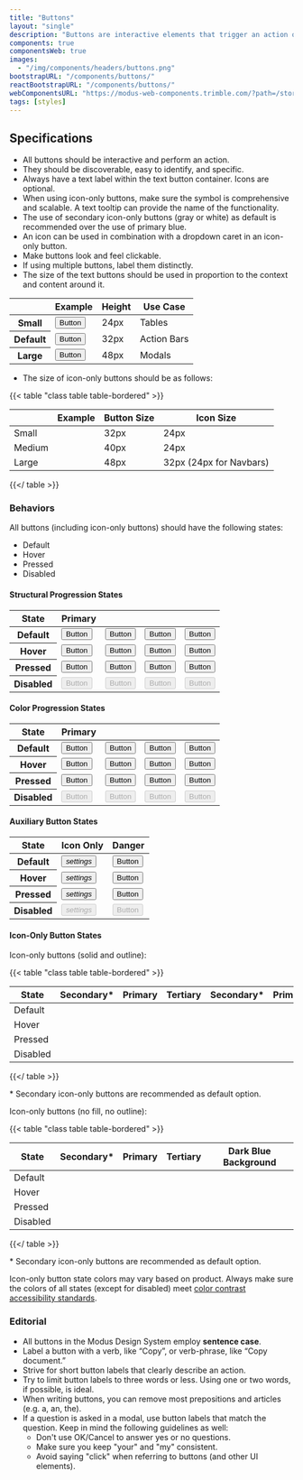 ```yaml
---
title: "Buttons"
layout: "single"
description: "Buttons are interactive elements that trigger an action or an event."
components: true
componentsWeb: true
images:
  - "/img/components/headers/buttons.png"
bootstrapURL: "/components/buttons/"
reactBootstrapURL: "/components/buttons/"
webComponentsURL: "https://modus-web-components.trimble.com/?path=/story/components-button--default"
tags: [styles]
---
```


## Specifications

- All buttons should be interactive and perform an action.
- They should be discoverable, easy to identify, and specific.
- Always have a text label within the text button container. Icons are optional.
- When using icon-only buttons, make sure the symbol is comprehensive and scalable. A text tooltip can provide the name of the functionality.
- The use of secondary icon-only buttons (gray or white) as default is recommended over the use of primary blue.
- An icon can be used in combination with a dropdown caret in an icon-only button.
- Make buttons look and feel clickable.
- If using multiple buttons, label them distinctly.
- The size of the text buttons should be used in proportion to the context and content around it.

<table class="table table-bordered">
  <thead class="thead-light">
    <tr>
      <th></th>
      <th>Example</th>
      <th>Height</th>
      <th>Use Case</th>
    </tr>
  </thead>
  <tbody>
    <tr>
      <th scope="row">Small</th>
      <td class="anatomy-cell">
        <button type="button"
          data-anatomy-colors="false"
          class="btn btn-sm btn-primary anatomy-display-static"
        >
          Button
        </button>
      </td>
      <td>24px</td>
      <td>Tables</td>
    </tr>
    <tr>
      <th scope="row">Default</th>
      <td class="anatomy-cell">
        <button type="button"
          data-anatomy-colors="false"
          class="btn btn-primary anatomy-display-static"
        >
          Button
        </button>
      </td>
      <td>32px</td>
      <td>Action Bars</td>
    </tr>
    <tr>
      <th scope="row">Large</th>
      <td class="anatomy-cell">
        <button type="button"
          data-anatomy-colors="false"
          class="btn btn-lg btn-primary anatomy-display-static"
        >
          Button
        </button>
      </td>
      <td>48px</td>
      <td>Modals</td>
    </tr>
  </tbody>
</table>

- The size of icon-only buttons should be as follows:

{{< table "class table table-bordered" >}}

|        | Example | Button Size | Icon Size               |
| ------ | ------- | ----------- | ----------------------- |
| Small  |         | 32px        | 24px                    |
| Medium |         | 40px        | 24px                    |
| Large  |         | 48px        | 32px (24px for Navbars) |

{{</ table >}}

### Behaviors

All buttons (including icon-only buttons) should have the following states:

- Default
- Hover
- Pressed
- Disabled

#### Structural Progression States

<table class="table table-bordered" style="width: max-content">
      <thead class="thead-light">
        <tr>
          <th>State</th>
          <th>Primary</th>
          <th></th>
          <th></th>
          <th></th>
        </tr>
      </thead>
      <tbody>
        <tr>
          <th scope="row">Default</th>
          <td>
            <button class="btn btn-primary" type="button">Button</button>
          </td>
          <td>
            <button class="btn btn-outline-primary" type="button">Button</button>
          </td>
          <td>
            <button class="btn btn-outline-dark" type="button">Button</button>
          </td>
          <td>
            <button class="btn btn-text-primary" type="button">Button</button>
          </td>
        </tr>
        <tr>
          <th scope="row">Hover</th>
          <td><button class="btn hover btn-primary" type="button">Button</button></td>
          <td><button class="btn hover btn-outline-primary" type="button">Button</button></td>
          <td><button class="btn hover btn-outline-dark" type="button">Button</button></td>
          <td><button class="btn hover btn-text-primary" type="button">Button</button></td>
        </tr>
        <tr>
          <th scope="row">Pressed</th>
          <td>
            <button class="btn display-active btn-primary" type="button">Button</button>
          </td>
          <td>
            <button class="btn display-active btn-outline-primary" type="button">Button</button>
          </td>
          <td>
            <button class="btn display-active btn-outline-dark" type="button">Button</button>
          </td>
          <td>
            <button class="btn display-active btn-text-primary" type="button">Button</button>
          </td>
        </tr>
        <tr>
          <th scope="row">Disabled</th>
          <td><button disabled class="btn btn-primary" type="button">Button</button></td>
          <td><button disabled class="btn btn-outline-primary" type="button">Button</button></td>
          <td><button disabled class="btn btn-outline-dark" type="button">Button</button></td>
          <td><button disabled class="btn btn-text-primary" type="button">Button</button></td>
        </tr>
      </tbody>
</table>

#### Color Progression States

<table class="table table-bordered" style="width: max-content">
      <thead class="thead-light">
        <tr>
          <th>State</th>
          <th>Primary</th>
          <th></th>
          <th></th>
          <th></th>
        </tr>
      </thead>
      <tbody>
        <tr>
          <th scope="row">Default</th>
          <td>
            <button class="btn btn-primary" type="button">Button</button>
          </td>
          <td>
            <button class="btn btn-secondary" type="button">Button</button>
          </td>
          <td>
            <button class="btn btn-tertiary" type="button">Button</button>
          </td>
          <td>
            <button class="btn btn-text-primary" type="button">Button</button>
          </td>
        </tr>
        <tr>
          <th scope="row">Hover</th>
          <td><button class="btn hover btn-primary" type="button">Button</button></td>
          <td><button class="btn hover btn-secondary" type="button">Button</button></td>
          <td><button class="btn hover btn-tertiary" type="button">Button</button></td>
          <td><button class="btn hover btn-text-primary" type="button">Button</button></td>
        </tr>
        <tr>
          <th scope="row">Pressed</th>
          <td>
            <button class="btn display-active btn-primary" type="button">Button</button>
          </td>
          <td>
            <button class="btn display-active btn-secondary" type="button">Button</button>
          </td>
          <td>
            <button class="btn display-active btn-tertiary" type="button">Button</button>
          </td>
          <td>
            <button class="btn display-active btn-text-primary" type="button">Button</button>
          </td>
        </tr>
        <tr>
          <th scope="row">Disabled</th>
          <td><button disabled class="btn btn-primary" type="button">Button</button></td>
          <td><button disabled class="btn btn-secondary" type="button">Button</button></td>
          <td><button disabled class="btn btn-tertiary" type="button">Button</button></td>
          <td><button disabled class="btn btn-text-primary" type="button">Button</button></td>
        </tr>
      </tbody>
</table>

#### Auxiliary Button States

<table class="table table-bordered" style="width: max-content">
      <thead class="thead-light">
        <tr>
          <th>State</th>
          <th>Icon Only</th>
          <th>Danger</th>
        </tr>
      </thead>
      <tbody>
        <tr>
          <th scope="row">Default</th>
          <td>
            <button class="btn btn-icon-only btn-text-dark" type="button">
            <i class="modus-icons notranslate" aria-hidden="true">settings</i>
            </button>
          </td>
          <td>
            <button class="btn btn-danger" type="button">Button</button>
          </td>
        </tr>
        <tr>
          <th scope="row">Hover</th>
          <td><button class="btn hover btn-icon-only btn-text-dark">
            <i class="modus-icons notranslate" aria-hidden="true">settings</i>
          </button></td>
          <td><button class="btn hover btn-danger" type="button">Button</button></td>
        </tr>
        <tr>
          <th scope="row">Pressed</th>
          <td>
            <button class="btn display-active btn-icon-only btn-text-dark">
            <i class="modus-icons notranslate" aria-hidden="true">settings</i>
          </button>
          </td>
          <td>
            <button class="btn display-active btn-danger" type="button">Button</button>
          </td>
        </tr>
        <tr>
          <th scope="row">Disabled</th>
          <td>
          <button disabled class="btn btn-icon-only btn-text-dark">
            <i class="modus-icons notranslate" aria-hidden="true">settings</i>
          </button></td>
          <td><button disabled class="btn btn-danger" type="button">Button</button></td>
        </tr>
      </tbody>
</table>

#### Icon-Only Button States

Icon-only buttons (solid and outline):

{{< table "class table table-bordered" >}}

| State    | Secondary\* | Primary | Tertiary | Secondary\* | Primary |
| -------- | ----------- | ------- | -------- | ----------- | ------- |
| Default  |             |         |          |             |         |
| Hover    |             |         |          |             |         |
| Pressed  |             |         |          |             |         |
| Disabled |             |         |          |             |         |

{{</ table >}}

\* Secondary icon-only buttons are recommended as default option.

Icon-only buttons (no fill, no outline):

{{< table "class table table-bordered" >}}

| State    | Secondary\* | Primary | Tertiary | Dark Blue Background |
| -------- | ----------- | ------- | -------- | -------------------- |
| Default  |             |         |          |                      |
| Hover    |             |         |          |                      |
| Pressed  |             |         |          |                      |
| Disabled |             |         |          |                      |

{{</ table >}}

\* Secondary icon-only buttons are recommended as default option.

Icon-only button state colors may vary based on product. Always make sure the colors of all states (except for disabled) meet [color contrast accessibility standards](/foundations/accessibility/).

### Editorial

- All buttons in the Modus Design System employ **sentence case**.
- Label a button with a verb, like “Copy”, or verb-phrase, like “Copy document.”
- Strive for short button labels that clearly describe an action.
- Try to limit button labels to three words or less. Using one or two words, if possible, is ideal.
- When writing buttons, you can remove most prepositions and articles (e.g. a, an, the).
- If a question is asked in a modal, use button labels that match the question. Keep in mind the following guidelines as well:
  - Don't use OK/Cancel to answer yes or no questions.
  - Make sure you keep "your" and "my" consistent.
  - Avoid saying "click" when referring to buttons (and other UI elements).
